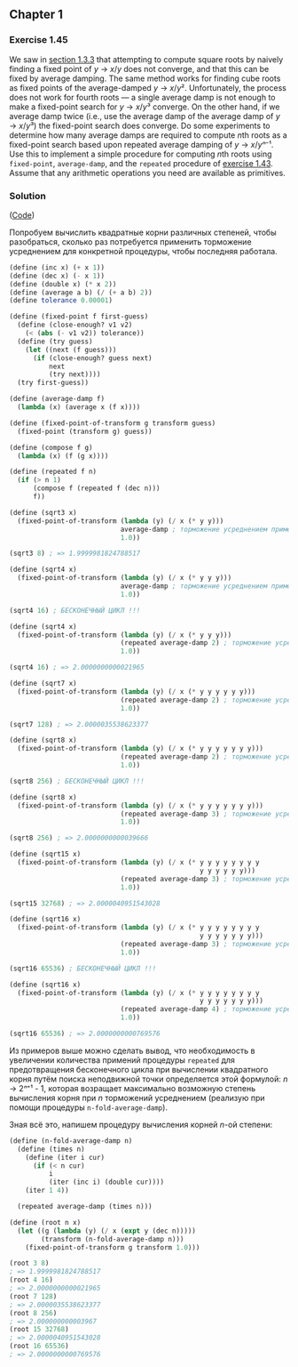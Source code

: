 ## Chapter 1

### Exercise 1.45

We saw in [section 1.3.3](https://mitpress.mit.edu/sites/default/files/sicp/full-text/book/book-Z-H-12.html#%_sec_1.3.3) that attempting to compute square roots by naively finding a fixed point of _y_ → _x_/_y_ does not converge, and that this can be fixed by average damping. The same method works for finding cube roots as fixed points of the average-damped _y_ → _x_/<i>y</i>². Unfortunately, the process does not work for fourth roots — a single average damp is not enough to make a fixed-point search for _y_ → _x_/<i>y</i>³ converge. On the other hand, if we average damp twice (i.e., use the average damp of the average damp of _y_ → _x_/<i>y</i>³) the fixed-point search does converge. Do some experiments to determine how many average damps are required to compute <i>n</i>th roots as a fixed-point search based upon repeated average damping of _y_ → _x_/<i>yⁿ</i>⁻¹. Use this to implement a simple procedure for computing <i>n</i>th roots using `fixed-point`, `average-damp`, and the `repeated` procedure of [exercise 1.43](./Exercise%201.43.md). Assume that any arithmetic operations you need are available as primitives.

### Solution

([Code](../../src/Chapter%201/Exercise%201.45.scm))

Попробуем вычислить квадратные корни различных степеней, чтобы разобраться, сколько раз потребуется применить торможение усреднением для конкретной процедуры, чтобы последняя работала.

```scheme
(define (inc x) (+ x 1))
(define (dec x) (- x 1))
(define (double x) (* x 2))
(define (average a b) (/ (+ a b) 2))
(define tolerance 0.00001)

(define (fixed-point f first-guess)
  (define (close-enough? v1 v2)
    (< (abs (- v1 v2)) tolerance))
  (define (try guess)
    (let ((next (f guess)))
      (if (close-enough? guess next)
          next
          (try next))))
  (try first-guess))

(define (average-damp f)
  (lambda (x) (average x (f x))))

(define (fixed-point-of-transform g transform guess)
  (fixed-point (transform g) guess))

(define (compose f g)
  (lambda (x) (f (g x))))

(define (repeated f n)
  (if (> n 1)
      (compose f (repeated f (dec n)))
      f))

(define (sqrt3 x)
  (fixed-point-of-transform (lambda (y) (/ x (* y y)))
                            average-damp ; торможение усреднением применяется единожды
                            1.0))

(sqrt3 8) ; => 1.9999981824788517

(define (sqrt4 x)
  (fixed-point-of-transform (lambda (y) (/ x (* y y y)))
                            average-damp ; торможение усреднением применяется единожды
                            1.0))

(sqrt4 16) ; БЕСКОНЕЧНЫЙ ЦИКЛ !!!

(define (sqrt4 x)
  (fixed-point-of-transform (lambda (y) (/ x (* y y y)))
                            (repeated average-damp 2) ; торможение усреднением применяется два раза
                            1.0))

(sqrt4 16) ; => 2.0000000000021965

(define (sqrt7 x)
  (fixed-point-of-transform (lambda (y) (/ x (* y y y y y y)))
                            (repeated average-damp 2) ; торможение усреднением применяется два раза
                            1.0))

(sqrt7 128) ; => 2.0000035538623377

(define (sqrt8 x)
  (fixed-point-of-transform (lambda (y) (/ x (* y y y y y y y)))
                            (repeated average-damp 2) ; торможение усреднением применяется два раза
                            1.0))

(sqrt8 256) ; БЕСКОНЕЧНЫЙ ЦИКЛ !!!

(define (sqrt8 x)
  (fixed-point-of-transform (lambda (y) (/ x (* y y y y y y y)))
                            (repeated average-damp 3) ; торможение усреднением применяется три раза
                            1.0))

(sqrt8 256) ; => 2.0000000000039666

(define (sqrt15 x)
  (fixed-point-of-transform (lambda (y) (/ x (* y y y y y y y y
                                                y y y y y y)))
                            (repeated average-damp 3) ; торможение усреднением применяется три раза
                            1.0))

(sqrt15 32768) ; => 2.0000040951543028

(define (sqrt16 x)
  (fixed-point-of-transform (lambda (y) (/ x (* y y y y y y y y
                                                y y y y y y y)))
                            (repeated average-damp 3) ; торможение усреднением применяется три раза
                            1.0))

(sqrt16 65536) ; БЕСКОНЕЧНЫЙ ЦИКЛ !!!

(define (sqrt16 x)
  (fixed-point-of-transform (lambda (y) (/ x (* y y y y y y y y
                                                y y y y y y y)))
                            (repeated average-damp 4) ; торможение усреднением применяется четыре раза
                            1.0))

(sqrt16 65536) ; => 2.0000000000769576
```

Из примеров выше можно сделать вывод, что необходимость в увеличении количества примений процедуры `repeated` для предотвращения бесконечного цикла при вычислении квадратного корня путём поиска неподвижной точки определяется этой формулой: _n_ → 2<i>ⁿ</i>⁺¹ - 1, которая возращает максимально возможную степень вычисления корня при _n_ торможений усреднением (реализую при помощи процедуры `n-fold-average-damp`).

Зная всё это, напишем процедуру вычисления корней _n_-ой степени:

```scheme
(define (n-fold-average-damp n)
  (define (times n)
    (define (iter i cur)
      (if (< n cur)
          i
          (iter (inc i) (double cur))))
    (iter 1 4))

  (repeated average-damp (times n)))

(define (root n x)
  (let ((g (lambda (y) (/ x (expt y (dec n)))))
        (transform (n-fold-average-damp n)))
    (fixed-point-of-transform g transform 1.0)))

(root 3 8)
; => 1.9999981824788517
(root 4 16)
; => 2.0000000000021965
(root 7 128)
; => 2.0000035538623377
(root 8 256)
; => 2.000000000003967
(root 15 32768)
; => 2.0000040951543028
(root 16 65536)
; => 2.0000000000769576
```

